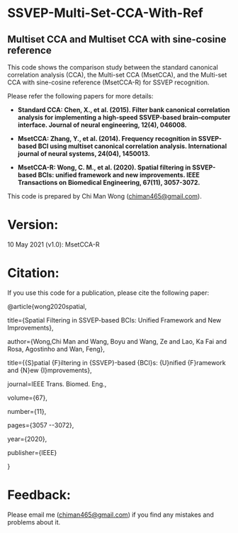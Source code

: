 # SSVEP-Multi-Set-CCA-With-Ref

## Multiset CCA and Multiset CCA with sine-cosine reference

This code shows the comparison study between the standard canonical correlation analysis (CCA), the Multi-set CCA (MsetCCA), and the Multi-set CCA with sine-cosine reference (MsetCCA-R) for SSVEP recognition. 

Please refer the following papers for more details:

- **Standard CCA: Chen, X., et al. (2015). Filter bank canonical correlation analysis for implementing a high-speed SSVEP-based brain–computer interface. Journal of neural engineering, 12(4), 046008.**

- **MsetCCA: Zhang, Y., et al. (2014). Frequency recognition in SSVEP-based BCI using multiset canonical correlation analysis. International journal of neural systems, 24(04), 1450013.**

- **MsetCCA-R: Wong, C. M., et al. (2020). Spatial filtering in SSVEP-based BCIs: unified framework and new improvements. IEEE Transactions on Biomedical Engineering, 67(11), 3057-3072.**

This code is prepared by Chi Man Wong (chiman465@gmail.com).

# Version: 

10 May 2021 (v1.0): MsetCCA-R

# Citation:

If you use this code for a publication, please cite the following paper: 

@article{wong2020spatial,

   title={Spatial Filtering in SSVEP-based BCIs: Unified Framework and New Improvements},
   
   author={Wong,Chi Man and Wang, Boyu and Wang, Ze and Lao, Ka Fai and Rosa, Agostinho and Wan, Feng},
   
   title={{S}patial {F}iltering in {SSVEP}-based {BCI}s: {U}nified {F}ramework and {N}ew {I}mprovements},
   
   journal=IEEE Trans. Biomed. Eng.,
   
   volume={67},
   
   number={11},
   
   pages={3057 --3072},
   
   year={2020},
   
   publisher={IEEE}
   
}

# Feedback:

Please email me (chiman465@gmail.com) if you find any mistakes and problems about it.
